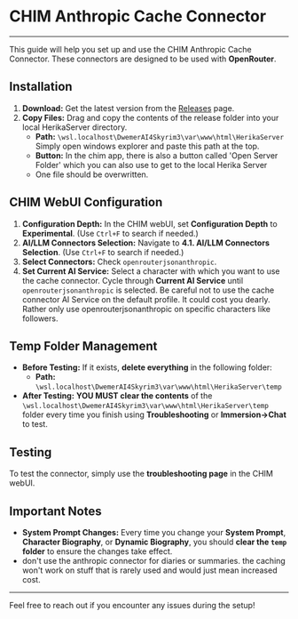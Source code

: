# CHIM Anthropic Cache Connector

-----

This guide will help you set up and use the CHIM Anthropic Cache Connector. These connectors are designed to be used with **OpenRouter**.

## Installation

1.  **Download:** Get the latest version from the [Releases](https://github.com/cleanestpoison/chim-anthropic-cache-connector/releases) page.
2.  **Copy Files:** Drag and copy the contents of the release folder into your local HerikaServer directory.
      * **Path:** `\wsl.localhost\DwemerAI4Skyrim3\var\www\html\HerikaServer` Simply open windows explorer and paste this path at the top.
      * **Button:** In the chim app, there is also a button called 'Open Server Folder' which you can also use to get to the local Herika Server
      * One file should be overwritten.

## CHIM WebUI Configuration

1.  **Configuration Depth:** In the CHIM webUI, set **Configuration Depth** to **Experimental**. (Use `Ctrl+F` to search if needed.)
2.  **AI/LLM Connectors Selection:** Navigate to **4.1. AI/LLM Connectors Selection**. (Use `Ctrl+F` to search if needed.)
3.  **Select Connectors:** Check `openrouterjsonanthropic`.
4.  **Set Current AI Service:** Select a character with which you want to use the cache connector. Cycle through **Current AI Service** until `openrouterjsonanthropic` is selected. Be careful not to use the cache connector AI Service on the default profile. It could cost you dearly. Rather only use openrouterjsonanthropic on specific characters like followers.

## Temp Folder Management

  * **Before Testing:** If it exists, **delete everything** in the following folder:
      * **Path:** `\wsl.localhost\DwemerAI4Skyrim3\var\www\html\HerikaServer\temp`
  * **After Testing:** **YOU MUST clear the contents** of the `\wsl.localhost\DwemerAI4Skyrim3\var\www\html\HerikaServer\temp` folder every time you finish using **Troubleshooting** or **Immersion-\>Chat** to test.

## Testing

To test the connector, simply use the **troubleshooting page** in the CHIM webUI.

## Important Notes

  * **System Prompt Changes:** Every time you change your **System Prompt**, **Character Biography**, or **Dynamic Biography**, you should **clear the `temp` folder** to ensure the changes take effect.
  * don't use the anthropic connector for diaries or summaries. the caching won't work on stuff that is rarely used and would just mean increased cost.

-----

Feel free to reach out if you encounter any issues during the setup\!
